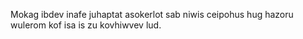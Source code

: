 Mokag ibdev inafe juhaptat asokerlot sab niwis ceipohus hug hazoru wulerom kof isa is zu kovhiwvev lud.